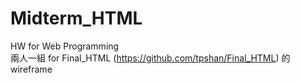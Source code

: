 # Midterm_HTML
HW for Web Programming   
兩人一組 for Final_HTML (https://github.com/tpshan/Final_HTML) 的 wireframe
